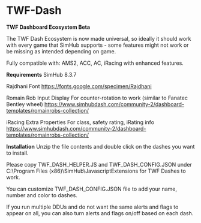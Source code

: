 # TWF-Dash
**TWF Dashboard Ecosystem Beta**

The TWF Dash Ecosystem is now made universal, so ideally it should work with every game that SimHub supports - some features might not work or be missing as intended depending on game.

Fully compatible with: AMS2, ACC, AC, iRacing with enhanced features.

**Requirements**
SimHub 8.3.7

Rajdhani Font
https://fonts.google.com/specimen/Rajdhani

Romain Rob Input Display
For counter-rotation to work (similar to Fanatec Bentley wheel)
https://www.simhubdash.com/community-2/dashboard-templates/romainrobs-collection/

iRacing Extra Properties
For class, safety rating, iRating info
https://www.simhubdash.com/community-2/dashboard-templates/romainrobs-collection/

**Installation**
Unzip the file contents and double click on the dashes you want to install.

Please copy TWF_DASH_HELPER.JS and TWF_DASH_CONFIG.JSON under C:\Program Files (x86)\SimHub\JavascriptExtensions for TWF Dashes to work.

You can customize TWF_DASH_CONFIG.JSON file to add your name, number and color to dashes.

If you run multiple DDUs and do not want the same alerts and flags to appear on all, you can also turn alerts and flags on/off based on each dash.

